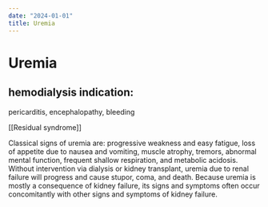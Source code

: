 ```yaml
---
date: "2024-01-01"
title: Uremia
---
```


# Uremia

## hemodialysis indication:
pericarditis, encephalopathy, bleeding

[[Residual syndrome]]

Classical signs of uremia are:
progressive weakness and easy fatigue, loss of appetite due to nausea and vomiting, muscle atrophy, tremors, abnormal mental function, frequent shallow respiration, and metabolic acidosis. Without intervention via dialysis or kidney transplant, uremia due to renal failure will progress and cause stupor, coma, and death. Because uremia is mostly a consequence of kidney failure, its signs and symptoms often occur concomitantly with other signs and symptoms of kidney failure.
